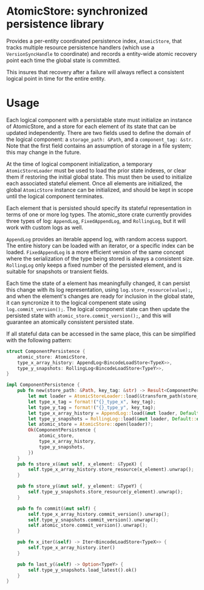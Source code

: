 # AtomicStore: synchronized persistence library

Provides a per-entity coordinated persistence index, `AtomicStore`, that tracks multiple resource
persistence handlers (which use a `VersionSyncHandle` to coordinate) and records a entity-wide atomic
recovery point each time the global state is committed.

This insures that recovery after a failure will always reflect a consistent logical point in time
for the entire entity.

# Usage

Each logical component with a persistable state must initialize an instance of AtomicStore, and a store for each element of its state that can be updated independently.
There are two fields used to define the domain of the logical component: a `storage_path: &Path`, and a `component_tag: &str`. Note that the first field contains an assumption of storage in a file system; this may change in the future.

At the time of logical component initialization, a temporary `AtomicStoreLoader` must be used to load the prior state indexes, or clear them if restoring the initial global state. This must then be used to initialize each associated stateful element. Once all elements are initialized, the global `AtomicStore` instance can be initialized, and should be kept in scope until the logical component terminates.

Each element that is persisted should specify its stateful representation in terms of one or more log types. The atomic_store crate currently provides three types of log: `AppendLog`, `FixedAppendLog`, and `RollingLog`, but it will work with custom logs as well.

`AppendLog` provides an iterable append log, with random access support. The entire history can be loaded with an iterator, or a specific index can be loaded. `FixedAppendLog` is a more efficient version of the same concept where the serialization of the type being stored is always a consistent size. `RollingLog` only keeps a fixed number of the persisted element, and is suitable for snapshots or transient fields.

Each time the state of a element has meaningfully changed, it can persist this change with its log representation, using `log.store_resource(value);`, and when the element's changes are ready for inclusion in the global state, it can syncronize it to the logical compenent state using `log.commit_version();`. The logical component state can then update the persisted state with `atomic_store.commit_version();`, and this will guarantee an atomically consistent persisted state.

If all stateful data can be accessed in the same place, this can be simplified with the following pattern:

```rust
struct ComponentPersistence {
    atomic_store: AtomicStore,
    type_x_array_history: AppendLog<BincodeLoadStore<TypeX>>,
    type_y_snapshots: RollingLog<BincodeLoadStore<TypeY>>,
}

impl ComponentPersistence {
    pub fn new(store_path: &Path, key_tag: &str) -> Result<ComponentPersistence, PersistenceError> {
        let mut loader = AtomicStoreLoader::load(&transform_path(store_path), key_tag)?;
        let type_x_tag = format!("{}_type_x", key_tag);
        let type_y_tag = format!("{}_type_y", key_tag);
        let type_x_array_history = AppendLog::load(&mut loader, Default::default(), &type_x_tag, 1024)?;
        let type_y_snapshots = RollingLog::load(&mut loader, Default::default(), &type_y_tag, 1024)?;
        let atomic_store = AtomicStore::open(loader)?;
        Ok(ComponentPersistence {
            atomic_store,
            type_x_array_history,
            type_y_snapshots,
        })
    }
    pub fn store_x(&mut self, x_element: &TypeX) {
        self.type_x_array_history.store_resource(x_element).unwrap();
    }

    pub fn store_y(&mut self, y_element: &TypeY) {
        self.type_y_snapshots.store_resource(y_element).unwrap();
    }

    pub fn fn commit(&mut self) {
        self.type_x_array_history.commit_version().unwrap();
        self.type_y_snapshots.commit_version().unwrap();
        self.atomic_store.commit_version().unwrap();
    }

    pub fn x_iter(&self) -> Iter<BincodeLoadStore<TypeX>> {
        self.type_x_array_history.iter()
    }

    pub fn last_y(&self) -> Option<TypeY> {
        self.type_y_snapshots.load_latest().ok()
    }
}

```

